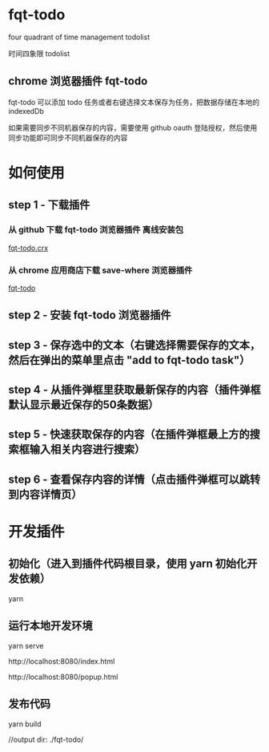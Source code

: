 # fqt-todo

four quadrant of time management todolist

时间四象限 todolist

## chrome 浏览器插件 fqt-todo

fqt-todo 可以添加 todo 任务或者右键选择文本保存为任务，把数据存储在本地的 indexedDb

如果需要同步不同机器保存的内容，需要使用 github oauth 登陆授权，然后使用同步功能即可同步不同机器保存的内容 

# 如何使用

## step 1 - 下载插件

### 从 github 下载 fqt-todo 浏览器插件 离线安装包

[fqt-todo.crx](https://raw.githubusercontent.com/hnjd-fe/qt-todo/master/fqt-todo.crx)

### 从 chrome 应用商店下载 save-where 浏览器插件

[fqt-todo](https://chrome.google.com/webstore/detail/fqt-todo/obhifbjljidbaobfhgnfkfapajcgchah?hl=zh-CN)

## step 2 - 安装 fqt-todo 浏览器插件


## step 3 - 保存选中的文本（右键选择需要保存的文本，然后在弹出的菜单里点击 "add to fqt-todo task"）


## step 4 - 从插件弹框里获取最新保存的内容（插件弹框默认显示最近保存的50条数据）


## step 5 - 快速获取保存的内容（在插件弹框最上方的搜索框输入相关内容进行搜索）


## step 6 - 查看保存内容的详情（点击插件弹框可以跳转到内容详情页）


# 开发插件 

## 初始化（进入到插件代码根目录，使用 yarn 初始化开发依赖）
  yarn
  
## 运行本地开发环境
  yarn serve 
  
  http://localhost:8080/index.html
  
  http://localhost:8080/popup.html
  
## 发布代码
  yarn build 
  
  //output dir: ./fqt-todo/
